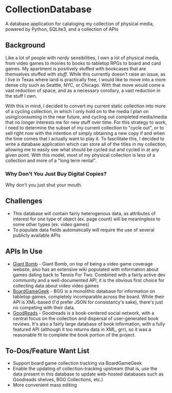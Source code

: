 # CollectionDatabase
A database application for cataloging my collection of physical media, powered by Python, SQLite3, and a collection of APIs

## Background
Like a lot of people with nerdy sensibilities, I own a lot of physical media, from video games to movies to books to tabletop RPGs to board and card games. My apartment is positively stuffed with bookcases that are themselves stuffed with _stuff_. While this currently doesn't raise an issue, as I live in Texas where land is practically free, I would like to move into a more dense city such as Seattle, NYC, or Chicago. With that move would come a vast reduction of space, and as a necessary corollary, a vast reduction in the stuff I own.

With this in mind, I decided to convert my current static collection into more of a cycling collection, in which I only hold on to the media I plan on using/consuming in the near future, and cycling out completed media/media that no longer interests me for new stuff over time. For this strategy to work, I need to determine the subset of my current collection to "cycle out", or to sell right now with the intention of simply obtaining a new copy if and when the time comes that I actually want to play it. To fascilitate this, I decided to write a database application which can store all of the titles in my collection, allowing me to easily see what should be cycled out and cycled in at any given point. With this model, most of my physical collection is less of a collection and more of a "long term rental".

### Why Don't You Just Buy Digital Copies?
Why don't you just shut your mouth.

## Challenges
  * This database will contain fairly heterogenous data, as attributes of interest for one type of object (ex. page count) will be meaningless to some other types (ex. video games)
  * To populate data fields automatically will require the use of several publicly available APIs

## APIs In Use
  * [Giant Bomb](https://www.giantbomb.com/api/) - Giant Bomb, on top of being a video game coverage website, also has an extensive wiki populated with information about games dating back to Tennis For Two. Combined with a fairly active dev community and a well-documented API, it is the obvious first choice for collecting data about video video games
  * [BoardGameGeek](https://boardgamegeek.com/wiki/page/BGG_XML_API2) - BGG is a monolithic database for information on tabletop games, completely incomparable across the board. While their API is XML-based (I'd prefer JSON for consistancy's sake), there's just no competing with their data.
  * [GoodReads](https://www.goodreads.com/api) - Goodreads is a book-centered social network, with a central focus on the collection and dispersal of user-generated book reviews. It's also a fairly large database of book information, with a fully featured API (although it too returns data in XML, grr), so it was a reasonable fit to complete the book portion of the project.

## To-Dos/Feature Want List
  * Support board game collection tracking via BoardGameGeek
  * Enable the updating of collection-tracking upstream (that is, use the data present in this database to update web-hosted databases such as Goodreads shelves, BGG Collections, etc.)
  * More convenient mass editing
